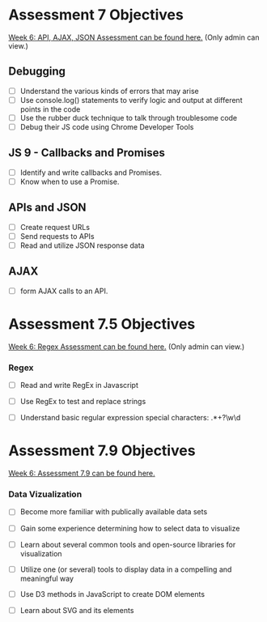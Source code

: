 # Assessment 7 Objectives

[Week 6: API, AJAX, JSON Assessment can be found here.](https://repl.it/teacher/assignments/2409602/edit)  (Only admin can view.)

## Debugging
- [ ] Understand the various kinds of errors that may arise
- [ ] Use console.log() statements to verify logic and output at different points in the code
- [ ] Use the rubber duck technique to talk through troublesome code
- [ ] Debug their JS code using Chrome Developer Tools

## JS 9 - Callbacks and Promises
- [ ] Identify and write callbacks and Promises.
- [ ] Know when to use a Promise.

## APIs and JSON
- [ ] Create request URLs
- [ ] Send requests to APIs
- [ ] Read and utilize JSON response data

## AJAX
- [ ] form AJAX calls to an API.

# Assessment 7.5 Objectives

[Week 6: Regex Assessment can be found here.](https://repl.it/teacher/assignments/2409599/edit)  (Only admin can view.)

### Regex
- [ ] Read and write RegEx in Javascript
- [ ] Use RegEx to test and replace strings
- [ ] Understand basic regular expression special characters: .*+?\w\d


# Assessment 7.9 Objectives

[Week 6: Assessment 7.9 can be found here.](https://github.com/Techtonica/curriculum/blob/master/data-visualization/data-viz-assessment.md)

### Data Vizualization
  - [ ] Become more familiar with publically available data sets
  - [ ] Gain some experience determining how to select data to visualize
  - [ ] Learn about several common tools and open-source libraries for visualization
  - [ ] Utilize one (or several) tools to display data in a compelling and meaningful way
  - [ ] Use D3 methods in JavaScript to create DOM elements
  - [ ] Learn about SVG and its elements
				
